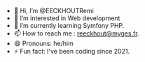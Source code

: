 - 👋 Hi, I’m @EECKHOUTRemi
- 👀 I’m interested in Web development
- 🌱 I’m currently learning Symfony PHP.
- 📫 How to reach me : reeckhout@myges.fr.
- 😄 Pronouns: he/him
- ⚡ Fun fact: I've been coding since 2021.

